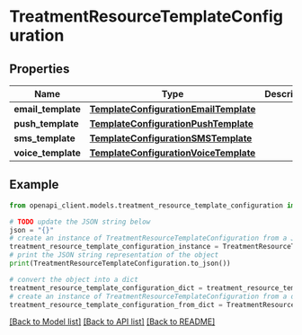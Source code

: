 # TreatmentResourceTemplateConfiguration


## Properties

Name | Type | Description | Notes
------------ | ------------- | ------------- | -------------
**email_template** | [**TemplateConfigurationEmailTemplate**](TemplateConfigurationEmailTemplate.md) |  | [optional] 
**push_template** | [**TemplateConfigurationPushTemplate**](TemplateConfigurationPushTemplate.md) |  | [optional] 
**sms_template** | [**TemplateConfigurationSMSTemplate**](TemplateConfigurationSMSTemplate.md) |  | [optional] 
**voice_template** | [**TemplateConfigurationVoiceTemplate**](TemplateConfigurationVoiceTemplate.md) |  | [optional] 

## Example

```python
from openapi_client.models.treatment_resource_template_configuration import TreatmentResourceTemplateConfiguration

# TODO update the JSON string below
json = "{}"
# create an instance of TreatmentResourceTemplateConfiguration from a JSON string
treatment_resource_template_configuration_instance = TreatmentResourceTemplateConfiguration.from_json(json)
# print the JSON string representation of the object
print(TreatmentResourceTemplateConfiguration.to_json())

# convert the object into a dict
treatment_resource_template_configuration_dict = treatment_resource_template_configuration_instance.to_dict()
# create an instance of TreatmentResourceTemplateConfiguration from a dict
treatment_resource_template_configuration_from_dict = TreatmentResourceTemplateConfiguration.from_dict(treatment_resource_template_configuration_dict)
```
[[Back to Model list]](../README.md#documentation-for-models) [[Back to API list]](../README.md#documentation-for-api-endpoints) [[Back to README]](../README.md)


